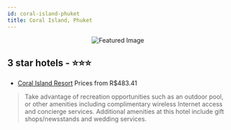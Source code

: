 ```yaml
---
id: coral-island-phuket
title: Coral Island, Phuket
---
```


<center><img src="https://i.travelapi.com/hotels/10000000/9680000/9676700/9676608/b2f76736_z.jpg" alt="Featured Image" /></center>


##  3 star hotels - ⭐️⭐️⭐️

-    [Coral Island Resort](https://us.hurb.com/hotels/coral-island/coral-island-resort-JNP-JP035538?cmp=18055) Prices from R$483.41
   > Take advantage of recreation opportunities such as an outdoor pool, or other amenities including complimentary wireless Internet access and concierge services. Additional amenities at this hotel include gift shops/newsstands and wedding services.
